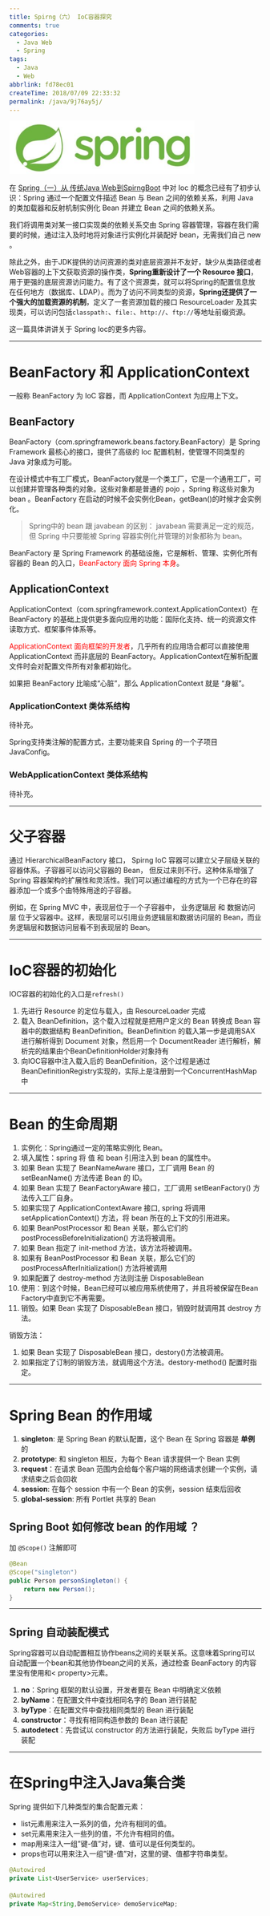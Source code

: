```yaml
---
title: Spirng（六） IoC容器探究
comments: true
categories:
  - Java Web
  - Spring
tags:
  - Java
  - Web
abbrlink: fd78ec01
createTime: 2018/07/09 22:33:32
permalink: /java/9j76ay5j/
---
```


![Spring](/images/Java/Spring.png)

在 [Spring（一）从 传统Java Web到SpirngBoot](/java/zgkjulau/) 中对 Ioc 的概念已经有了初步认识：Spring 通过一个配置文件描述 Bean 与 Bean 之间的依赖关系，利用 Java 的类加载器和反射机制实例化 Bean 并建立 Bean 之间的依赖关系。

我们将调用类对某一接口实现类的依赖关系交由 Spring 容器管理，容器在我们需要的时候，通过注入及时地将对象进行实例化并装配好 bean，无需我们自己 new 。

除此之外，由于JDK提供的访问资源的类对底层资源并不友好，缺少从类路径或者Web容器的上下文获取资源的操作类，**Spring重新设计了一个 Resource 接口**，用于更强的底层资源访问能力。有了这个资源类，就可以将Spring的配置信息放在任何地方（数据库、LDAP）。而为了访问不同类型的资源，**Spring还提供了一个强大的加载资源的机制**，定义了一套资源加载的接口 ResourceLoader 及其实现类，可以访问包括`classpath:`、`file:`、`http://`、`ftp://`等地址前缀资源。

这一篇具体讲讲关于 Spring Ioc的更多内容。

<!--more-->

---

# BeanFactory 和 ApplicationContext

一般称 BeanFactory 为 IoC 容器，而 ApplicationContext 为应用上下文。

## BeanFactory

BeanFactory（com.springframework.beans.factory.BeanFactory）是 Spring Framework 最核心的接口，提供了高级的 Ioc 配置机制，使管理不同类型的 Java 对象成为可能。

在设计模式中有工厂模式，BeanFactory就是一个类工厂，它是一个通用工厂，可以创建并管理各种类的对象。这些对象都是普通的 pojo ，Spring 称这些对象为 bean 。BeanFactory 在启动的时候不会实例化Bean，getBean()的时候才会实例化。

> Spring中的 bean 跟 javabean 的区别： javabean 需要满足一定的规范，但 Spring 中只要能被 Spring 容器实例化并管理的对象都称为 bean。

BeanFactory 是 Spring Framework 的基础设施，它是解析、管理、实例化所有容器的 Bean 的入口，<font color="red">BeanFactory 面向 Spring 本身</font>。

## ApplicationContext

ApplicationContext（com.springframework.context.ApplicationContext）在 BeanFactory 的基础上提供更多面向应用的功能：国际化支持、统一的资源文件读取方式、框架事件体系等。

<font color="red">ApplicationContext 面向框架的开发者</font>，几乎所有的应用场合都可以直接使用 ApplicationContext 而非底层的 BeanFactory。ApplicationContext在解析配置文件时会对配置文件所有对象都初始化。

如果把 BeanFactory 比喻成“心脏”，那么 ApplicationContext 就是 “身躯”。

### ApplicationContext 类体系结构

待补充。

Spring支持类注解的配置方式，主要功能来自 Spring 的一个子项目 JavaConfig。

### WebApplicationContext 类体系结构

待补充。

---

# 父子容器

通过 HierarchicalBeanFactory 接口， Spirng IoC 容器可以建立父子层级关联的容器体系。子容器可以访问父容器的 Bean， 但反过来则不行。这种体系增强了 Spring 容器架构的扩展性和灵活性。我们可以通过编程的方式为一个已存在的容器添加一个或多个由特殊用途的子容器。

例如，在 Spring MVC 中，表现层位于一个子容器中， 业务逻辑层 和 数据访问层 位于父容器中。这样，表现层可以引用业务逻辑层和数据访问层的 Bean，而业务逻辑层和数据访问层看不到表现层的 Bean。

---

# IoC容器的初始化

IOC容器的初始化的入口是`refresh()`

1. 先进行 Resource 的定位与载入，由 ResourceLoader 完成
2. 载入 BeanDefinition，这个载入过程就是把用户定义的 Bean 转换成 Bean 容器中的数据结构 BeanDefinition。BeanDefinition 的载入第一步是调用SAX进行解析得到 Document 对象，然后用一个 DocumentReader 进行解析，解析完的结果由个BeanDefinitionHolder对象持有
3. 向IOC容器中注入载入后的 BeanDefinition，这个过程是通过BeanDefinitionRegistry实现的，实际上是注册到一个ConcurrentHashMap中


---

# Bean 的生命周期

1. 实例化：Spring通过一定的策略实例化 Bean。
2. 填入属性：spring 将 值 和 bean 引用注入到 bean 的属性中。
3. 如果 Bean 实现了 BeanNameAware 接口，工厂调用 Bean 的 setBeanName() 方法传递 Bean 的 ID。
4. 如果 Bean 实现了 BeanFactoryAware 接口，工厂调用 setBeanFactory() 方法传入工厂自身。
5. 如果实现了 ApplicationContextAware 接口, spring 将调用 setApplicationContext() 方法，将 bean 所在的上下文的引用进来。
6. 如果 BeanPostProcessor 和 Bean 关联，那么它们的 postProcessBeforeInitialization() 方法将被调用。
7. 如果 Bean 指定了 init-method 方法，该方法将被调用。
8. 如果有 BeanPostProcessor 和 Bean 关联，那么它们的 postProcessAfterInitialization() 方法将被调用
9. 如果配置了 destroy-method 方法则注册 DisposableBean
10. 使用：到这个时候，Bean已经可以被应用系统使用了，并且将被保留在Bean Factory中直到它不再需要。
11. 销毁。如果 Bean 实现了 DisposableBean 接口，销毁时就调用其 destroy 方法。

销毁方法：

1. 如果 Bean 实现了 DisposableBean 接口，destory()方法被调用。
2. 如果指定了订制的销毁方法，就调用这个方法。destory-method() 配置时指定。

---

# Spring Bean 的作用域

1. **singleton**: 是 Spring Bean 的默认配置，这个 Bean 在 Spring 容器是 **单例** 的
2. **prototype**: 和 singleton 相反，为每个 Bean 请求提供一个 Bean 实例
3. **request**：在请求 Bean 范围内会给每个客户端的网络请求创建一个实例，请求结束之后会回收
4. **session**: 在每个 session 中有一个 Bean 的实例，session 结束后回收
5. **global-session**: 所有 Portlet 共享的 Bean

## Spring Boot 如何修改 bean 的作用域 ？

加 `@Scope()` 注解即可   

```java
@Bean
@Scope("singleton")
public Person personSingleton() {
    return new Person();
}
```

---

## Spring 自动装配模式

Spring容器可以自动配置相互协作beans之间的关联关系。这意味着Spring可以自动配置一个bean和其他协作bean之间的关系，通过检查 BeanFactory 的内容里没有使用和< property>元素。

1. **no**：Spring 框架的默认设置，开发者要在 Bean 中明确定义依赖
2. **byName**：在配置文件中查找相同名字的 Bean 进行装配
3. **byType**：在配置文件中查找相同类型的 Bean 进行装配
4. **constructor**：寻找有相同构造参数的 Bean 进行装配
5. **autodetect**：先尝试以 constructor 的方法进行装配，失败后 byType 进行装配

---

# 在Spring中注入Java集合类

Spring 提供如下几种类型的集合配置元素：

- list元素用来注入一系列的值，允许有相同的值。
- set元素用来注入一些列的值，不允许有相同的值。
- map用来注入一组”键-值”对，键、值可以是任何类型的。
- props也可以用来注入一组”键-值”对，这里的键、值都字符串类型。

```java
@Autowired
private List<UserService> userServices;

@Autowired
private Map<String,DemoService> demoServiceMap;
```
